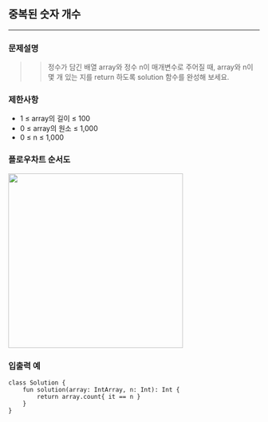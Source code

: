 
## 중복된 숫자 개수
***

### 문제설명
>> 정수가 담긴 배열 array와 정수 n이 매개변수로 주어질 때, array와 n이 몇 개 있는 지를 return 하도록 solution 함수를 완성해 보세요.

### 제한사항
+ 1 ≤ array의 길이 ≤ 100
+ 0 ≤ array의 원소 ≤ 1,000
+ 0 ≤ n ≤ 1,000

### 플로우차트 순서도
<img width="350px" src="https://user-images.githubusercontent.com/58936137/212205091-7643233b-d9f9-4b41-bab0-fc97f572f288.png">

### 입출력 예

~~~
class Solution {
    fun solution(array: IntArray, n: Int): Int {
        return array.count{ it == n }
    }
}
~~~
